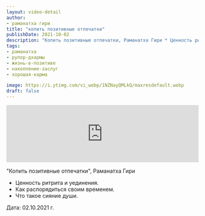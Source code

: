 ```yaml
---
layout: video-detail
author:
- раманатха гири
title: "копить позитивные отпечатки"
publishDate: 2021-10-02
description: "Копить позитивные отпечатки, Раманатха Гири * Ценность ритрита и уединения. * Как распорядиться своим временем. * Что такое сияние души.   Дата  02.10.2021 г."
tags: 
- раманатха
- рупор-дхармы
- жизнь-в-позитиве
- накопление-заслуг
- хорошая-карма

image: https://i.ytimg.com/vi_webp/1NZNayQMLkQ/maxresdefault.webp
draft: false
---
```


<iframe width="100%" src="https://www.youtube.com/embed/1NZNayQMLkQ" frameborder="0" allowfullscreen=""></iframe> 

 "Копить позитивные отпечатки", Раманатха Гири

* Ценность ритрита и уединения.
* Как распорядиться своим временем.
* Что такое сияние души.

  
 Дата: 02.10.2021 г.

  

 